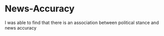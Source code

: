 # News-Accuracy

I was able to find that there is an association between political stance and news accuracy 
